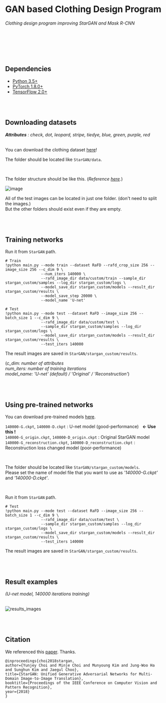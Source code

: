 # GAN based Clothing Design Program 

_Clothing design program improving StarGAN and Mask R-CNN_

<br><br>



<br><br>

## Dependencies
* [Python 3.5+](https://www.continuum.io/downloads)
* [PyTorch 1.8.0+](http://pytorch.org/)
* [TensorFlow 2.0+](https://www.tensorflow.org/)

<br><br>



## Downloading datasets

___Attributes__ : check, dot, leopard, stripe, tiedye, blue, green, purple, red_
<br><br>


You can download the clothing dataset [here](https://drive.google.com/drive/folders/12zLjMI1XY0Tl_QK2Gwb8P8V-yLsNvoFU?usp=sharing)!
<br>

The folder should be located like `StarGAN/data`.

<br>

The folder structure should be like this. (_Reference [here](https://github.com/yunjey/StarGAN/blob/master/jpg/RaFD.md)._)

![image](https://user-images.githubusercontent.com/37769713/118932307-daa3ff80-b982-11eb-93da-0f3ad8c50c66.png)

All of the test images can be located in just one folder. (don't need to split the images.)<br>
But the other folders should exist even if they are empty.




<br><br>


## Training networks 
Run it from `StarGAN` path.<br>

```
# Train
!python main.py --mode train --dataset RaFD --rafd_crop_size 256 --image_size 256 --c_dim 9 \
                --num_iters 140000 \
                --rafd_image_dir data/custom/train --sample_dir stargan_custom/samples --log_dir stargan_custom/logs \
                --model_save_dir stargan_custom/models --result_dir stargan_custom/results \
                --model_save_step 20000 \
                --model_name 'U-net'
```

```
# Test
!python main.py --mode test --dataset RaFD --image_size 256 --batch_size 1 --c_dim 9 \
                --rafd_image_dir data/custom/test \
                --sample_dir stargan_custom/samples --log_dir stargan_custom/logs \
                --model_save_dir stargan_custom/models --result_dir stargan_custom/results \
                --test_iters 140000
```

The result images are saved in `StarGAN/stargan_custom/results`.

(_c_dim: number of attributes<br>num_iters: number of training iterations<br>model_name: 'U-net' (default) / 'Original' / 'Reconstruction'_)
<br>

<br><br>


## Using pre-trained networks
You can download pre-trained models [here](https://drive.google.com/drive/folders/1YA8Ju_UAwqj8HBe-G6bPw0F3nXCaUl_J?usp=sharing).<br>

`140000-G.ckpt`, `140000-D.ckpt` : U-net model (good-performance) &nbsp; __<- Use this !__<br>
`140000-G_origin.ckpt`, `140000-D_origin.ckpt` : Original StarGAN model<br>
`140000-G_reconstruction.ckpt`, `140000-D_reconstruction.ckpt` : Reconstruction loss changed model (poor-performance) <br>

<br>

The folder should be located like `StarGAN/stargan_custom/models`.<br>
Please set the name of model file that you want to use as _'140000-G.ckpt'_ and _'140000-D.ckpt'_.

<br>

Run it from `StarGAN` path.<br>
```
# Test
!python main.py --mode test --dataset RaFD --image_size 256 --batch_size 1 --c_dim 9 \
                --rafd_image_dir data/custom/test \
                --sample_dir stargan_custom/samples --log_dir stargan_custom/logs \
                --model_save_dir stargan_custom/models --result_dir stargan_custom/results \
                --test_iters 140000
```



The result images are saved in `StarGAN/stargan_custom/results`.

<br><br>


## Result examples
_(U-net model, 140000 iterations training)_
<br><br>

![results_images](https://user-images.githubusercontent.com/41022183/118954630-eac6d980-b998-11eb-8f45-e392efd2d34e.png)


<br><br>


## Citation

We referenced this [paper](https://arxiv.org/abs/1711.09020). Thanks.
```
@inproceedings{choi2018stargan,
author={Yunjey Choi and Minje Choi and Munyoung Kim and Jung-Woo Ha and Sunghun Kim and Jaegul Choo},
title={StarGAN: Unified Generative Adversarial Networks for Multi-Domain Image-to-Image Translation},
booktitle={Proceedings of the IEEE Conference on Computer Vision and Pattern Recognition},
year={2018}
}
```
